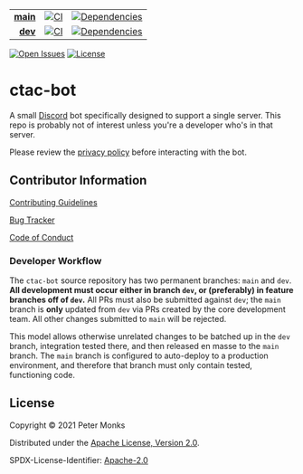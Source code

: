 | | | |
|---:|:---:|:---:|
| [**main**](https://github.com/pmonks/ctac-bot/tree/main) | [![CI](https://github.com/pmonks/ctac-bot/workflows/CI/badge.svg?branch=main)](https://github.com/pmonks/ctac-bot/actions?query=workflow%3ACI+branch%3Amain) | [![Dependencies](https://github.com/pmonks/ctac-bot/workflows/dependencies/badge.svg?branch=main)](https://github.com/pmonks/ctac-bot/actions?query=workflow%3Adependencies+branch%3Amain) |
| [**dev**](https://github.com/pmonks/ctac-bot/tree/dev) | [![CI](https://github.com/pmonks/ctac-bot/workflows/CI/badge.svg?branch=dev)](https://github.com/pmonks/ctac-bot/actions?query=workflow%3ACI+branch%3Adev) | [![Dependencies](https://github.com/pmonks/ctac-bot/workflows/dependencies/badge.svg?branch=dev)](https://github.com/pmonks/ctac-bot/actions?query=workflow%3Adependencies+branch%3Adev) |

[![Open Issues](https://img.shields.io/github/issues/pmonks/ctac-bot.svg)](https://github.com/pmonks/ctac-bot/issues)
[![License](https://img.shields.io/github/license/pmonks/ctac-bot.svg)](https://github.com/pmonks/ctac-bot/blob/main/LICENSE)

# ctac-bot

A small [Discord](https://discord.com/) bot specifically designed to support a single server. This repo is probably not of interest unless you're a developer who's in that server.

Please review the [privacy policy](https://github.com/pmonks/ctac-bot/blob/main/PRIVACY.md) before interacting with the bot.

## Contributor Information

[Contributing Guidelines](https://github.com/pmonks/ctac-bot/blob/main/.github/CONTRIBUTING.md)

[Bug Tracker](https://github.com/pmonks/ctac-bot/issues)

[Code of Conduct](https://github.com/pmonks/ctac-bot/blob/main/.github/CODE_OF_CONDUCT.md)

### Developer Workflow

The `ctac-bot` source repository has two permanent branches: `main` and `dev`.  **All development must occur either in branch `dev`, or (preferably) in feature branches off of `dev`.**  All PRs must also be submitted against `dev`; the `main` branch is **only** updated from `dev` via PRs created by the core development team.  All other changes submitted to `main` will be rejected.

This model allows otherwise unrelated changes to be batched up in the `dev` branch, integration tested there, and then released en masse to the `main` branch.  The `main` branch is configured to auto-deploy to a production environment, and therefore that branch must only contain tested, functioning code.

## License

Copyright © 2021 Peter Monks

Distributed under the [Apache License, Version 2.0](http://www.apache.org/licenses/LICENSE-2.0).

SPDX-License-Identifier: [Apache-2.0](https://spdx.org/licenses/Apache-2.0)
